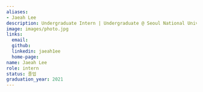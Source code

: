 ```yaml
---
aliases:
- Jaeah Lee
description: Undergraduate Intern | Undergraduate @ Seoul National University → MS student @ SNU IPAI
image: images/photo.jpg
links:
  email: 
  github: 
  linkedin: jaeah1ee
  home-page: 
name: Jaeah Lee
role: intern
status: 졸업
graduation_year: 2021
---
```

